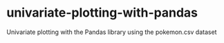 # univariate-plotting-with-pandas
Univariate plotting with the Pandas library using the pokemon.csv dataset
